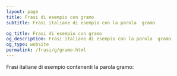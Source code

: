 ```yaml
---
layout: page
title: Frasi di esempio con gramo 
subtitle: Frasi italiane di esempio con la parola  gramo

og_title: Frasi di esempio con gramo 
og_description: Frasi italiane di esempio con la parola  gramo
og_type: website
permalink: /frasi/g/gramo.html
---
```


Frasi italiane di esempio contenenti la parola gramo:


